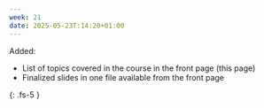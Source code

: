 ```yaml
---
week: 21
date: 2025-05-23T:14:20+01:00
---
```


Added:

- List of topics covered in the course in the front page (this page)
- Finalized slides in one file available from the front page



{: .fs-5 }
